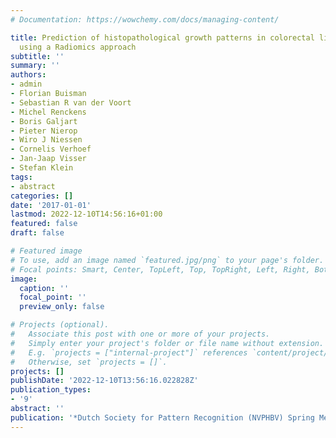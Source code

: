 ```yaml
---
# Documentation: https://wowchemy.com/docs/managing-content/

title: Prediction of histopathological growth patterns in colorectal liver metastases
  using a Radiomics approach
subtitle: ''
summary: ''
authors:
- admin
- Florian Buisman
- Sebastian R van der Voort
- Michel Renckens
- Boris Galjart
- Pieter Nierop
- Wiro J Niessen
- Cornelis Verhoef
- Jan-Jaap Visser
- Stefan Klein
tags:
- abstract
categories: []
date: '2017-01-01'
lastmod: 2022-12-10T14:56:16+01:00
featured: false
draft: false

# Featured image
# To use, add an image named `featured.jpg/png` to your page's folder.
# Focal points: Smart, Center, TopLeft, Top, TopRight, Left, Right, BottomLeft, Bottom, BottomRight.
image:
  caption: ''
  focal_point: ''
  preview_only: false

# Projects (optional).
#   Associate this post with one or more of your projects.
#   Simply enter your project's folder or file name without extension.
#   E.g. `projects = ["internal-project"]` references `content/project/deep-learning/index.md`.
#   Otherwise, set `projects = []`.
projects: []
publishDate: '2022-12-10T13:56:16.022828Z'
publication_types:
- '9'
abstract: ''
publication: '*Dutch Society for Pattern Recognition (NVPHBV) Spring Meeting*'
---
```


